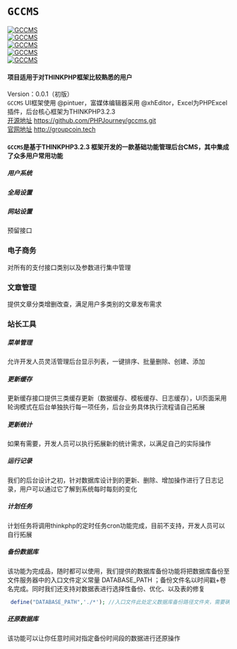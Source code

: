 # `GCCMS`

[![GCCMS](http://groupcoin.tech/Public/floderIcon/tplsecret.png)](http://groupcoin.tech "在线模板管理安全验证")<br>
[![GCCMS](http://groupcoin.tech/Public/floderIcon/tplModel.png)](http://groupcoin.tech "在线模板分组管理")<br>
[![GCCMS](http://groupcoin.tech/Public/floderIcon/tplView.png)](http://groupcoin.tech "在线模板视图管理")<br>
[![GCCMS](http://groupcoin.tech/Public/floderIcon/tplTheme.png)](http://groupcoin.tech "在线模板视图管理")<br>
[![GCCMS](http://groupcoin.tech/Public/floderIcon/themetpl.png)](http://groupcoin.tech "在线模板视图文件管理")<br>
#### 项目适用于对THINKPHP框架比较熟悉的用户
Version：0.0.1（初版）<br>
`GCCMS` UI框架使用 @pintuer，富媒体编辑器采用 @xhEditor，Excel为PHPExcel插件，后台核心框架为THINKPHP3.2.3<br>
[开源地址](https://github.com/PHPJourney/gccms.git "Github") https://github.com/PHPJourney/gccms.git<br>
[官网地址](http://groupcoin.tech "官方网站") http://groupcoin.tech
#### `GCCMS`是基于THINKPHP3.2.3 框架开发的一款基础功能管理后台CMS，其中集成了众多用户常用功能
##### 用户系统
##### 全局设置
##### 网站设置
 预留接口
### 电子商务
 对所有的支付接口类别以及参数进行集中管理
### 文章管理
 提供文章分类增删改查，满足用户多类别的文章发布需求
### 站长工具
##### 菜单管理
 允许开发人员灵活管理后台显示列表，一键排序、批量删除、创建、添加
##### 更新缓存
 更新缓存接口提供三类缓存更新（数据缓存、模板缓存、日志缓存），UI页面采用轮询模式在后台单独执行每一项任务，后台业务具体执行流程请自己拓展
##### 更新统计
 如果有需要，开发人员可以执行拓展新的统计需求，以满足自己的实际操作
##### 运行记录
 我们的后台设计之初，针对数据库设计到的更新、删除、增加操作进行了日志记录，用户可以通过它了解到系统每时每刻的变化
##### 计划任务
 计划任务将调用thinkphp的定时任务cron功能完成，目前不支持，开发人员可以自行拓展
##### 备份数据库
 该功能为完成品，随时都可以使用，我们提供的数据库备份功能将把数据库备份至文件服务器中的入口文件定义常量 DATABASE_PATH ；备份文件名以时间戳+卷名完成。同时我们还支持对数据表进行选择性备份、优化、以及表的修复<br>
```php
 define("DATABASE_PATH",'./*'); //入口文件此处定义数据库备份路径文件夹，需要确保有写权限
```
##### 还原数据库 
 该功能可以让你任意时间对指定备份时间段的数据进行还原操作
 
